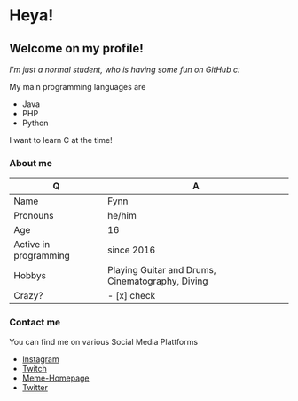 # Heya!
## Welcome on my profile!
*I'm just a normal student, who is having some fun on GitHub c:*

My main programming languages are
* Java
* PHP
* Python

I want to learn C at the time!


### About me
Q | A
------------ | -------------
| Name | Fynn |
| Pronouns | he/him |
| Age | 16 |
| Active in programming | since 2016 |
| Hobbys | Playing Guitar and Drums, Cinematography, Diving |
| Crazy? | - [x] check|


### Contact me
You can find me on various Social Media Plattforms

* [Instagram](https://instagram.com/testiyyy)
* [Twitch](https://twitch.tv/testiyyy)
* [Meme-Homepage](https://tsg100.tk)
* [Twitter](https://twitter.com/testiyyy)
<!--
**tsg100/tsg100** is a ✨ _special_ ✨ repository because its `README.md` (this file) appears on your GitHub profile.

Here are some ideas to get you started:

- 🔭 I’m currently working on ...
- 🌱 I’m currently learning ...
- 👯 I’m looking to collaborate on ...
- 🤔 I’m looking for help with ...
- 💬 Ask me about ...
- 📫 How to reach me: ...
- 😄 Pronouns: ...
- ⚡ Fun fact: ...
-->
